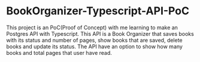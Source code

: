 # BookOrganizer-Typescript-API-PoC

This project is an PoC(Proof of Concept) with me learning to make an Postgres API with Typescript. This API is a Book Organizer that saves books with its status and number of pages, show books that are saved, delete books and update its status. The API have an option to show how many books and total pages that user have read.

